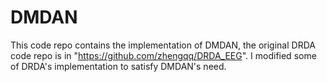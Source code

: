 # DMDAN
This code repo contains the implementation of DMDAN, the original DRDA code repo is in "https://github.com/zhengqq/DRDA_EEG". I modified some of DRDA's implementation to satisfy DMDAN's need.

